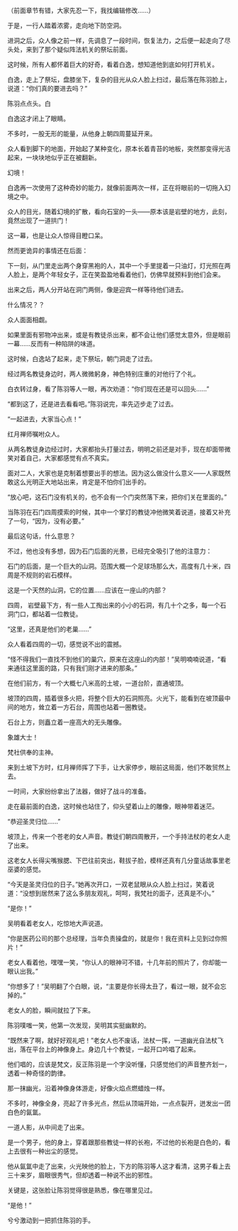 （前面章节有错，大家先忍一下，我找编辑修改……）

于是，一行人踏着浓雾，走向地下防空洞。

进洞之后，众人像之前一样，先调息了一段时间，恢复法力，之后便一起走向了尽头处，来到了那个疑似阵法机关的祭坛前面。

这时候，所有人都怀着巨大的好奇，看着白逸，想知道他到底如何打开机关。

白逸，走上了祭坛，盘膝坐下，复杂的目光从众人脸上扫过，最后落在陈羽脸上，说道：“你们真的要进去吗？”

陈羽点点头。白

白逸这才闭上了眼睛。

不多时，一股无形的能量，从他身上朝四周蔓延开来。

众人看到脚下的地面，开始起了某种变化，原本长着青苔的地板，突然那变得光洁起来，一块块地似乎正在被翻新。

幻境！

白逸再一次使用了这种奇妙的能力，就像前面两次一样，正在将眼前的一切拖入幻境之中。

众人的目光，随着幻境的扩散，看向石室的一头——原本该是岩壁的地方，此刻，竟然出现了一道拱门！

这一幕，也是让众人惊得目瞪口呆。

然而更诡异的事情还在后面：

下一刻，从门里走出两个身穿黑袍的人，其中一个手里提着一只油灯，灯光照在两人脸上，是两个年轻女子，正在笑盈盈地看着他们，仿佛早就预料到他们会来。

出来之后，两人分开站在洞门两侧，像是迎宾一样等待他们进去。

什么情况？？

众人面面相觑。

如果里面有邪物冲出来，或是有教徒杀出来，都不会让他们感觉太意外，但是眼前一幕……反而有一种陷阱的味道。

这时候，白逸站了起来，走下祭坛，朝门洞走了过去。

经过两名教徒身边时，两人微微躬身，神色特别庄重的对他行了个礼。

白衣转过身，看了陈羽等人一眼，再次劝道：“你们现在还是可以回头……”

“都到这了，还是进去看看吧。”陈羽说完，率先迈步走了过去。

“一起进去，大家当心点！”

红月禅师嘱咐众人。

从两名教徒身边经过时，大家都抬头打量过去，明明之前还是对手，现在却面带微笑对着自己，大家都感觉有点不真实。

面对二人，大家也是克制着想要出手的想法。因为这么做没什么意义——人家既然敢这么光明正大地站出来，肯定是不怕你们出手的。

“放心吧，这石门没有机关的，也不会有一个门突然落下来，把你们关在里面的。”

当陈羽在石门四周摸索的时候，其中一个掌灯的教徒冲他微笑着说道，接着又补充了一句，“因为，没有必要。”

最后这句话，什么意思？

不过，他也没有多想，因为石门后面的光景，已经完全吸引了他的注意力：

石门的后面，是一个巨大的山洞。范围大概一个足球场那么大，高度有几十米，四周是不规则的岩石模样。

这是一个天然的山洞，它的位置……应该在一座山的内部？

四周， 岩壁最下方，有一些人工掏出来的小小的石洞，有几十个之多，每一个石洞门口，都站着一位教徒。

“这里，还真是他们的老巢……”

众人看着四周的一切，感觉说不出的震撼。

“怪不得我们一直找不到他们的巢穴，原来在这座山的内部！”吴明喃喃说道，“看来通往这里面的路，只有我们刚才进来的那条。”

在他们前方，有一个大概七八米高的土坡，一道台阶，直通坡顶。

坡顶的四周，插着很多火把，将整个巨大的石洞照亮。火光下，能看到在坡顶最中间的地方，耸立着一方石台，周围也站着一圈教徒。

石台上方，则矗立着一座高大的无头雕像。

象雄大士！

梵社供奉的主神。

来到土坡下方时，红月禅师挥了下手，让大家停步，眼前这局面，他们不敢贸然上去。

一时间，大家纷纷拿出了法器，做好了战斗的准备。

走在最前面的白逸，这时候也站住了，仰头望着山上的雕像，眼神带着迷茫。

“恭迎圣灵归位……”

坡顶上，传来一个苍老的女人声音。教徒们朝四周散开，一个手持法杖的老女人走了出来。

这老女人长得尖嘴猴腮、下巴往前突出，鞋拔子脸，模样还真有几分童话故事里老巫婆的感觉。

“今天是圣灵归位的日子。”她再次开口，一双老鼠眼从众人脸上扫过，笑着说道：“没想到居然来了这么多朋友观礼，呵呵，我梵社的面子，还真是不小。”

“是你！”

吴明看着老女人，吃惊地大声说道。

“你是医药公司的那个总经理，当年负责操盘的，就是你！我在资料上见到过你照片！”

老女人看着他，嘿嘿一笑，“你认人的眼神可不错，十几年前的照片了，你却能一眼认出我。”

“你想多了！”吴明翻了个白眼，说，“主要是你长得太丑了，看过一眼，就不会忘掉的。”

老女人的脸，瞬间就拉了下来。

陈羽噗嗤一笑，他第一次发现，吴明其实挺幽默的。

“既然来了啊，就好好观礼吧！”老女人也不废话，法杖一挥，一道幽光自法杖飞出，落在平台上的神像身上。身边几十个教徒，一起开口吟唱了起来。

他们唱的，应该是梵文，反正陈羽是一个字没听懂，只感觉他们的声音整齐划一，透着一种奇怪的韵律。

那一抹幽光，沿着神像身体游走，好像火焰点燃蜡烛一样。

不多时，神像全身，亮起了许多光点，然后从顶端开始，一点点裂开，迸发出一团白色的氤氲。

一道人影，从中间走了出来。

是一个男子，他的身上，穿着跟那些教徒一样的长袍，不过他的长袍是白色的，看上去很有一种出尘的感觉。

他从氤氲中走了出来，火光映他的脸上，下方的陈羽等人这才看清，这男子看上去三十来岁，眉眼很秀气，但却透着一种说不出的邪性。

关键是，这张脸让陈羽觉得很是熟悉，像在哪里见过。

“是他！”

兮兮激动到一把抓住陈羽的手。
